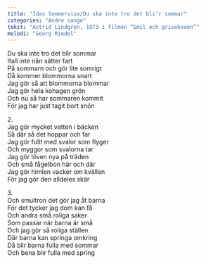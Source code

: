 ```yaml
---
title: "Idas Sommervisa/Du ska inte tro det bli’r sommar"
categories: "Andre sange"
tekst: "Astrid Lindgren, 1973 i filmen “Emil och griseknoen”"
melodi: "Georg Riedel"
---
```

Du ska inte tro det blir sommar<br>
Ifall inte nån sätter fart<br>
På sommarn och gör lite somrigt<br>
Då kommer blommorna snart<br>
Jag gör så att blommorna blommar<br>
Jag gör hela kohagen grön<br>
Och nu så har sommaren kommit<br>
För jag har just tagit bort snön<br>

2.<br>
Jag gör mycket vatten i bäcken<br>
Så där så det hoppar och far<br>
Jag gör fullt med svalor som flyger<br>
Och myggor som svalorna tar<br>
Jag gör löven nya på träden<br>
Och små fågelbon här och där<br>
Jag gör himlen vacker om kvällen<br>
För jag gör den alldeles skär<br>

3.<br>
Och smultron det gör jag åt barna<br>
För det tycker jag dom kan få<br>
Och andra små roliga saker<br>
Som passar när barna är små<br>
Och jag gör så roliga ställen<br>
Där barna kan springa omkring<br>
Då blir barna fulla med sommar<br>
Och bena blir fulla med spring<br>
